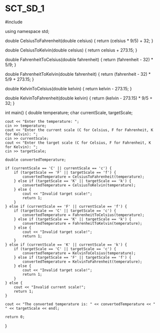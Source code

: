# SCT_SD_1
#include <iostream>

using namespace std;

double CelsiusToFahrenheit(double celsius) {
    return (celsius * 9/5) + 32;
}

double CelsiusToKelvin(double celsius) {
    return celsius + 273.15;
}

double FahrenheitToCelsius(double fahrenheit) {
    return (fahrenheit - 32) * 5/9;
}

double FahrenheitToKelvin(double fahrenheit) {
    return (fahrenheit - 32) * 5/9 + 273.15;
}

double KelvinToCelsius(double kelvin) {
    return kelvin - 273.15;
}

double KelvinToFahrenheit(double kelvin) {
    return (kelvin - 273.15) * 9/5 + 32;
}

int main() {
    double temperature;
    char currentScale, targetScale;
    
    cout << "Enter the temperature: ";
    cin >> temperature;
    cout << "Enter the current scale (C for Celsius, F for Fahrenheit, K for Kelvin): ";
    cin >> currentScale;
    cout << "Enter the target scale (C for Celsius, F for Fahrenheit, K for Kelvin): ";
    cin >> targetScale;
    
    double convertedTemperature;

    if (currentScale == 'C' || currentScale == 'c') {
        if (targetScale == 'F' || targetScale == 'f') {
            convertedTemperature = CelsiusToFahrenheit(temperature);
        } else if (targetScale == 'K' || targetScale == 'k') {
            convertedTemperature = CelsiusToKelvin(temperature);
        } else {
            cout << "Invalid target scale!";
            return 1;
        }
    } else if (currentScale == 'F' || currentScale == 'f') {
        if (targetScale == 'C' || targetScale == 'c') {
            convertedTemperature = FahrenheitToCelsius(temperature);
        } else if (targetScale == 'K' || targetScale == 'k') {
            convertedTemperature = FahrenheitToKelvin(temperature);
        } else {
            cout << "Invalid target scale!";
            return 1;
        }
    } else if (currentScale == 'K' || currentScale == 'k') {
        if (targetScale == 'C' || targetScale == 'c') {
            convertedTemperature = KelvinToCelsius(temperature);
        } else if (targetScale == 'F' || targetScale == 'f') {
            convertedTemperature = KelvinToFahrenheit(temperature);
        } else {
            cout << "Invalid target scale!";
            return 1;
        }
    } else {
        cout << "Invalid current scale!";
        return 1;
    }
    
    cout << "The converted temperature is: " << convertedTemperature << " " << targetScale << endl;

    return 0;
}
